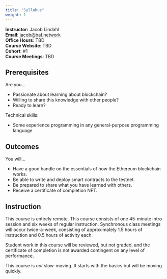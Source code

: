 ```yaml
---
title: "Syllabus"
weight: 1
---
```


**Instructor:** Jacob Lindahl \
**Email**: <jacob@baf.network> \
**Office Hours**: TBD \
**Course Website**: TBD \
**Cohort**: \#1 \
**Course Meetings**: TBD

## Prerequisites

Are you...

* Passionate about learning about blockchain?
* Willing to share this knowledge with other people?
* Ready to learn?

Technical skills:

* Some experience programming in any general-purpose programming language

## Outcomes

You will...

* Have a good handle on the essentials of how the Ethereum blockchain works.
* Be able to write and deploy smart contracts to the testnet.
* Be prepared to share what you have learned with others.
* Receive a certificate of completion NFT.

## Instruction

This course is entirely remote. This course consists of one 45-minute intro session and six weeks of regular instruction. Synchronous class meetings will occur twice-a-week, consisting of approximately 1.5 hours of instruction and 0.5 hours of activity each.

Student work in this course will be reviewed, but not graded, and the certificate of completion is not awarded contingent on any level of performance.

This course is *not* slow-moving. It starts with the basics but will be moving quickly.
